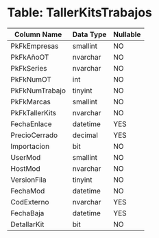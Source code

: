 # Table: TallerKitsTrabajos

| Column Name | Data Type | Nullable |
|-------------|-----------|----------|
| PkFkEmpresas | smallint | NO |
| PkFkAñoOT | nvarchar | NO |
| PkFkSeries | nvarchar | NO |
| PkFkNumOT | int | NO |
| PkFkNumTrabajo | tinyint | NO |
| PkFkMarcas | smallint | NO |
| PkFkTallerKits | nvarchar | NO |
| FechaEnlace | datetime | YES |
| PrecioCerrado | decimal | YES |
| Importacion | bit | NO |
| UserMod | smallint | NO |
| HostMod | nvarchar | NO |
| VersionFila | tinyint | NO |
| FechaMod | datetime | NO |
| CodExterno | nvarchar | YES |
| FechaBaja | datetime | YES |
| DetallarKit | bit | NO |
